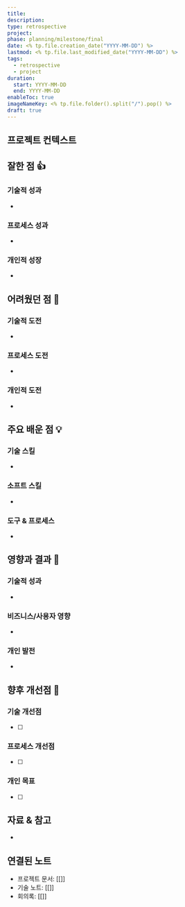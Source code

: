 ```yaml
---
title:
description:
type: retrospective
project:
phase: planning/milestone/final
date: <% tp.file.creation_date("YYYY-MM-DD") %>
lastmod: <% tp.file.last_modified_date("YYYY-MM-DD") %>
tags:
  - retrospective
  - project
duration:
  start: YYYY-MM-DD
  end: YYYY-MM-DD
enableToc: true
imageNameKey: <% tp.file.folder().split("/").pop() %>
draft: true
---
```


## 프로젝트 컨텍스트

<!-- 프로젝트 설명과 목표 -->

## 잘한 점 👍

<!-- 성공적인 결과와 긍정적인 성과 -->

### 기술적 성과

-

### 프로세스 성과

-

### 개인적 성장

-

## 어려웠던 점 🤔

<!-- 마주친 어려움과 장애물 -->

### 기술적 도전

-

### 프로세스 도전

-

### 개인적 도전

-

## 주요 배운 점 💡

<!-- 중요한 인사이트와 교훈 -->

### 기술 스킬

-

### 소프트 스킬

-

### 도구 & 프로세스

-

## 영향과 결과 🎯

<!-- 측정 가능한 성과와 달성 -->

### 기술적 성과

-

### 비즈니스/사용자 영향

-

### 개인 발전

-

## 향후 개선점 🚀

<!-- 다음에는 무엇을 다르게 할 것인가 -->

### 기술 개선점

- [ ]

### 프로세스 개선점

- [ ]

### 개인 목표

- [ ]

## 자료 & 참고

<!-- 프로젝트 관련 유용한 링크, 문서, 참고자료 -->

-

## 연결된 노트

<!-- 관련 프로젝트 문서 링크 -->

- 프로젝트 문서: [[]]
- 기술 노트: [[]]
- 회의록: [[]]
